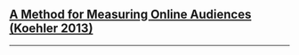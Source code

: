 [A Method for Measuring Online Audiences (Koehler 2013)](https://static.googleusercontent.com/media/research.google.com/en//pubs/archive/41089.pdf)
-------------------------------------------------------------------------------
-------------------------------------------------------------------------------